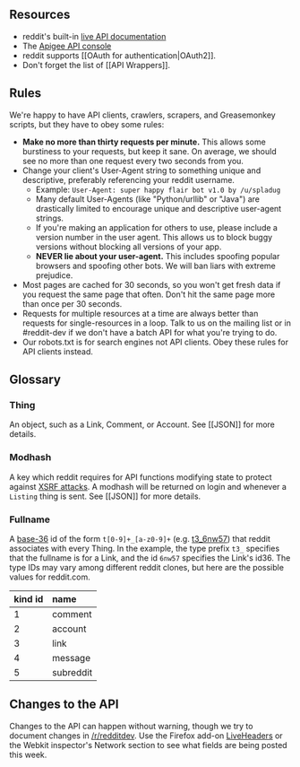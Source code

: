 ## Resources
* reddit's built-in [live API documentation](http://www.reddit.com/dev/api)
* The [Apigee API console](https://apigee.com/console/reddit)
* reddit supports [[OAuth for authentication|OAuth2]].
* Don't forget the list of [[API Wrappers]].

## Rules ##
We're happy to have API clients, crawlers, scrapers, and Greasemonkey scripts,
but they have to obey some rules:

* **Make no more than thirty requests per minute.** This allows some burstiness
  to your requests, but keep it sane. On average, we should see no more than
  one request every two seconds from you.
* Change your client's User-Agent string to something unique and descriptive,
  preferably referencing your reddit username.
    * Example: `User-Agent: super happy flair bot v1.0 by /u/spladug`
    * Many default User-Agents (like "Python/urllib" or "Java") are drastically
      limited to encourage unique and descriptive user-agent strings.
    * If you're making an application for others to use, please include a
      version number in the user agent. This allows us to block buggy versions
      without blocking all versions of your app.
    * **NEVER lie about your user-agent.** This includes spoofing popular
      browsers and spoofing other bots. We will ban liars with extreme
      prejudice.
* Most pages are cached for 30 seconds, so you won't get fresh data if you
  request the same page that often. Don't hit the same page more than once
  per 30 seconds.
* Requests for multiple resources at a time are always better than requests for
  single-resources in a loop. Talk to us on the mailing list or in #reddit-dev
  if we don't have a batch API for what you're trying to do.
* Our robots.txt is for search engines not API clients. Obey these rules for
  API clients instead.

## Glossary ##

### Thing ###

An object, such as a Link, Comment, or Account.  See [[JSON]] for more details.

### Modhash ###

A key which reddit requires for API functions modifying state to protect
against [XSRF attacks](http://en.wikipedia.org/wiki/CSRF).  A modhash will be
returned on login and whenever a `Listing` thing is sent.  See [[JSON]] for
more details.

### Fullname ###

A [base-36](http://en.wikipedia.org/wiki/Base_36) id of the form
`t[0-9]+_[a-z0-9]+` (e.g.
[t3_6nw57](http://www.reddit.com/r/programming/comments/6nw57/)) that reddit
associates with every Thing. In the example, the type prefix `t3_` specifies
that the fullname is for a Link, and the id `6nw57` specifies the Link's id36.
The type IDs may vary among different reddit clones, but here are the possible
values for reddit.com.

| **kind id** | **name** |
|:---|:---------|
|  1 | comment
|  2 | account
|  3 | link
|  4 | message
|  5 | subreddit

## Changes to the API ##

Changes to the API can happen without warning, though we try to document
changes in [/r/redditdev](http://www.reddit.com/r/redditdev). Use the Firefox
add-on
[LiveHeaders](https://addons.mozilla.org/en-us/firefox/addon/live-http-headers/)
or the Webkit inspector's Network section to see what fields are being posted
this week.
